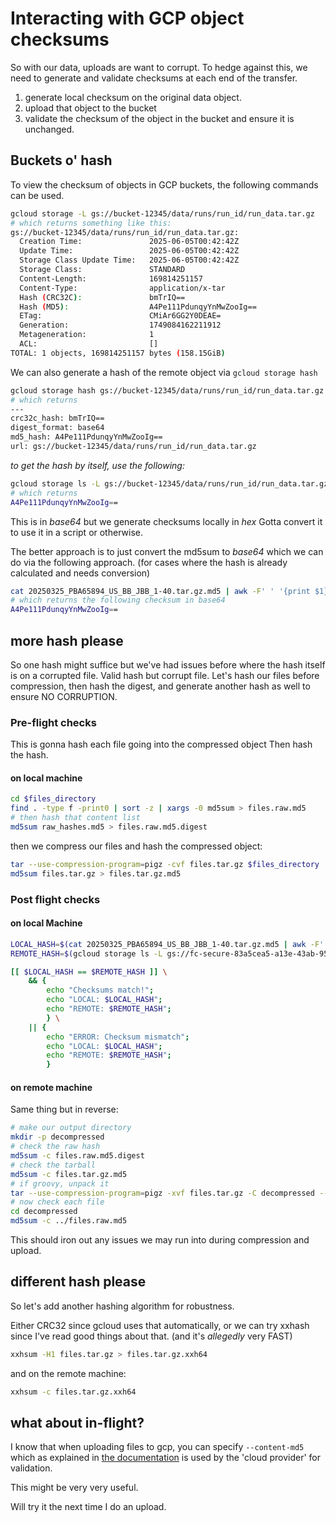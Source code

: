# Interacting with GCP object checksums

So with our data, uploads are want to corrupt. To hedge against this, we need to generate and validate checksums at each end of the transfer.

1. generate local checksum on the original data object.
2. upload that object to the bucket
3. validate the checksum of the object in the bucket and ensure it is unchanged.

## Buckets o' hash

To view the checksum of objects in GCP buckets, the following commands can be used.

```bash
gcloud storage -L gs://bucket-12345/data/runs/run_id/run_data.tar.gz
# which returns something like this:
gs://bucket-12345/data/runs/run_id/run_data.tar.gz:
  Creation Time:               2025-06-05T00:42:42Z
  Update Time:                 2025-06-05T00:42:42Z
  Storage Class Update Time:   2025-06-05T00:42:42Z
  Storage Class:               STANDARD
  Content-Length:              169814251157
  Content-Type:                application/x-tar
  Hash (CRC32C):               bmTrIQ==
  Hash (MD5):                  A4Pe111PdunqyYnMwZooIg==
  ETag:                        CMiAr6GG2Y0DEAE=
  Generation:                  1749084162211912
  Metageneration:              1
  ACL:                         []
TOTAL: 1 objects, 169814251157 bytes (158.15GiB)
```

We can also generate a hash of the remote object via `gcloud storage hash`

```bash
gcloud storage hash gs://bucket-12345/data/runs/run_id/run_data.tar.gz
# which returns
---
crc32c_hash: bmTrIQ==
digest_format: base64
md5_hash: A4Pe111PdunqyYnMwZooIg==
url: gs://bucket-12345/data/runs/run_id/run_data.tar.gz
```

*to get the hash by itself, use the following:*

```bash
gcloud storage ls -L gs://bucket-12345/data/runs/run_id/run_data.tar.gz | grep "Hash (MD5):" | awk -F' ' '{print $3}'
# which returns
A4Pe111PdunqyYnMwZooIg==
```

This is in *base64* but we generate checksums locally in *hex*
Gotta convert it to use it in a script or otherwise.

The better approach is to just convert the md5sum to *base64* which we can do via the following approach. (for cases where the hash is already calculated and needs conversion)

```bash
cat 20250325_PBA65894_US_BB_JBB_1-40.tar.gz.md5 | awk -F' ' '{print $1}' | xxd -r -p | base64
# which returns the following checksum in base64
A4Pe111PdunqyYnMwZooIg==
```

## more hash please

So one hash might suffice but we've had issues before where the hash itself is on a corrupted file. Valid hash but corrupt file. Let's hash our files before compression, then hash the digest, and generate another hash as well to ensure NO CORRUPTION.

### Pre-flight checks

This is gonna hash each file going into the compressed object
Then hash the hash.

#### on local machine

```bash
cd $files_directory
find . -type f -print0 | sort -z | xargs -0 md5sum > files.raw.md5
# then hash that content list
md5sum raw_hashes.md5 > files.raw.md5.digest
```

then we compress our files and hash the compressed object:

```bash
tar --use-compression-program=pigz -cvf files.tar.gz $files_directory
md5sum files.tar.gz > files.tar.gz.md5
```

### Post flight checks

#### on local Machine

```bash
LOCAL_HASH=$(cat 20250325_PBA65894_US_BB_JBB_1-40.tar.gz.md5 | awk -F' ' '{print $1}' | xxd -r -p | base64)
REMOTE_HASH=$(gcloud storage ls -L gs://fc-secure-83a5cea5-a13e-43ab-95d3-d39955cb7e61/nanopore/promethion_runs/20250325_PBA65894_US_BB_JBB_1-40/20250325_PBA65894_US_BB_JBB_1-40.tar.gz | grep "Hash (MD5):" | awk -F' ' '{print $3}')

[[ $LOCAL_HASH == $REMOTE_HASH ]] \
    && {
        echo "Checksums match!";
        echo "LOCAL: $LOCAL_HASH";
        echo "REMOTE: $REMOTE_HASH";
        } \
    || {
        echo "ERROR: Checksum mismatch";
        echo "LOCAL: $LOCAL_HASH";
        echo "REMOTE: $REMOTE_HASH";
        }
```

#### on remote machine

Same thing but in reverse:

```bash
# make our output directory
mkdir -p decompressed
# check the raw hash
md5sum -c files.raw.md5.digest
# check the tarball
md5sum -c files.tar.gz.md5
# if groovy, unpack it
tar --use-compression-program=pigz -xvf files.tar.gz -C decompressed --strip-components=1
# now check each file
cd decompressed
md5sum -c ../files.raw.md5
```

This should iron out any issues we may run into during compression and upload.

## different hash please

So let's add another hashing algorithm for robustness.

Either CRC32 since gcloud uses that automatically, or we can try xxhash since I've read good things about that. (and it's *allegedly* very FAST)

```bash
xxhsum -H1 files.tar.gz > files.tar.gz.xxh64
```

and on the remote machine:

```bash
xxhsum -c files.tar.gz.xxh64
```

## what about in-flight?

I know that when uploading files to gcp, you can specify `--content-md5` which as explained in [the documentation](https://cloud.google.com/sdk/gcloud/reference/storage/cp#--content-md5) is used by the 'cloud provider' for validation.

This might be very very useful.

Will try it the next time I do an upload.